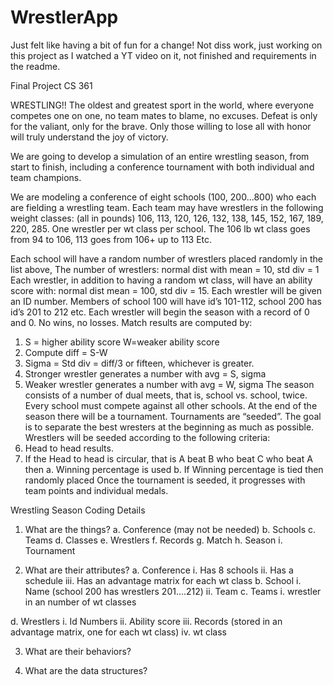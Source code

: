 # WrestlerApp
Just felt like having a bit of fun for a change! Not diss work, just working on this project as I watched a YT video on it, not finished and requirements in the readme.

Final Project
CS 361

WRESTLING!!   The oldest and greatest sport in the world, where everyone competes one on one, no team mates to blame, no excuses.  Defeat is only for the valiant, only for the brave. Only those willing to lose all with honor will truly understand the joy of victory. 

We are going to develop a simulation of an entire wrestling season, from start to finish, including a conference tournament with both individual and team champions. 

We are modeling a conference of eight schools (100, 200…800) who each are fielding a wrestling team. Each team may have wrestlers in the following weight classes:
(all in pounds) 106, 113, 120, 126, 132, 138, 145, 152, 167, 189, 220, 285. 
One wrestler per wt class per school.
The 106 lb wt class goes from 94 to 106,
113 goes from 106+ up to 113 
Etc.

Each school will have a random number of wrestlers placed randomly in the list above, 
The number of wrestlers: normal dist with mean = 10, std div = 1
Each wrestler, in addition to having a random wt class, will have an ability score with: normal dist mean = 100, std div = 15. Each wrestler will be given an ID number.  Members of school 100 will have id’s 101-112, school 200 has id’s 201 to 212 etc. Each wrestler will begin the season with a record of 0 and 0. No wins, no losses.
Match results are computed by:
1.	S = higher ability score
W=weaker ability score
2.	Compute diff = S-W
3.	Sigma = Std div = diff/3 or fifteen, whichever is greater.
4.	Stronger wrestler generates a number with avg = S, sigma
5.	Weaker wrestler generates a number with avg = W, sigma
The season consists of a number of dual meets, that is, school vs. school, twice. Every school must compete against all other schools. At the end of the season there will be a tournament.
Tournaments are “seeded”. The goal is to separate the best wresters at the beginning as much as possible. Wrestlers will be seeded according to the following criteria:
1.	Head to head results.
2.	If the Head to head is circular, that is A beat B who beat C who beat A then 
a.	Winning percentage is used
b.	If Winning percentage is tied then randomly placed
Once the tournament is seeded, it progresses with team points and individual medals.

Wrestling Season Coding Details
1.	What are the things?
a.	Conference (may not be needed)
b.	Schools
c.	Teams
d.	Classes
e.	Wrestlers
f.	Records
g.	Match
h.	Season
i.	Tournament

2.	What are their attributes?
a.	Conference
i.	Has 8 schools
ii.	Has a schedule
iii.	Has an advantage matrix for each wt class 
b.	School
i.	Name (school 200 has wrestlers 201….212)
ii.	Team
c.	Teams
i.	wrestler in an number of wt classes

d.	Wrestlers
i.	Id Numbers
ii.	Ability score
iii.	Records (stored in an advantage matrix, one for each wt class)
iv.	wt class

3.	What are their behaviors?

4.	What are the data structures?
